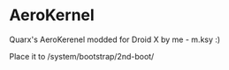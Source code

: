 AeroKernel
==========

Quarx's AeroKerenel modded for Droid X by me - m.ksy :)

Place it to /system/bootstrap/2nd-boot/
